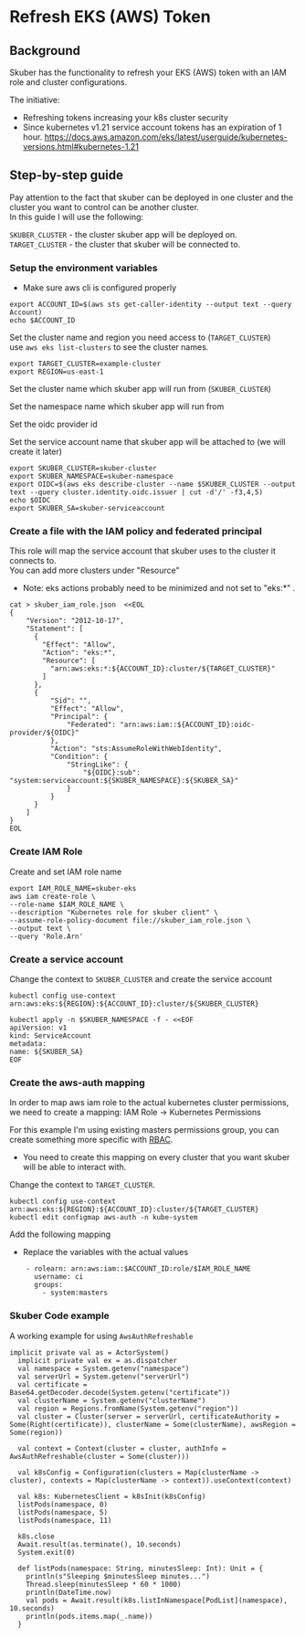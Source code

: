 # Refresh EKS (AWS) Token

## Background
Skuber has the functionality to refresh your EKS (AWS) token with an IAM role and cluster configurations. 

The initiative:
* Refreshing tokens increasing your k8s cluster security
* Since kubernetes v1.21 service account tokens has an expiration of 1 hour.
  https://docs.aws.amazon.com/eks/latest/userguide/kubernetes-versions.html#kubernetes-1.21


## Step-by-step guide
Pay attention to the fact that skuber can be deployed in one cluster and the cluster you want to control can be another cluster. </br>
In this guide I will use the following: 

`SKUBER_CLUSTER` - the cluster skuber app will be deployed on. </br>
`TARGET_CLUSTER` - the cluster that skuber will be connected to.

### Setup the environment variables
* Make sure aws cli is configured properly

```
export ACCOUNT_ID=$(aws sts get-caller-identity --output text --query Account)
echo $ACCOUNT_ID
```
Set the cluster name and region you need access to (`TARGET_CLUSTER`) </br>
use `aws eks list-clusters` to see the cluster names.

```
export TARGET_CLUSTER=example-cluster
export REGION=us-east-1
```


Set the cluster name which skuber app will run from (`SKUBER_CLUSTER`)

Set the namespace name which skuber app will run from

Set the oidc provider id

Set the service account name that skuber app will be attached to (we will create it later)

```
export SKUBER_CLUSTER=skuber-cluster
export SKUBER_NAMESPACE=skuber-namespace
export OIDC=$(aws eks describe-cluster --name $SKUBER_CLUSTER --output text --query cluster.identity.oidc.issuer | cut -d'/' -f3,4,5)
echo $OIDC
export SKUBER_SA=skuber-serviceaccount
```

### Create a file with the IAM policy and federated principal 

This role will map the service account that skuber uses to the cluster it connects to. </br>
You can add more clusters under "Resource"
* Note: eks actions probably need to be minimized and not set to "eks:*" . </br>
```
cat > skuber_iam_role.json  <<EOL
{
    "Version": "2012-10-17",
    "Statement": [
      {
        "Effect": "Allow",
        "Action": "eks:*",
        "Resource": [
          "arn:aws:eks:*:${ACCOUNT_ID}:cluster/${TARGET_CLUSTER}"
        ]
      },
      {
          "Sid": "",
          "Effect": "Allow",
          "Principal": {
              "Federated": "arn:aws:iam::${ACCOUNT_ID}:oidc-provider/${OIDC}"
          },
          "Action": "sts:AssumeRoleWithWebIdentity",
          "Condition": {
              "StringLike": {
                  "${OIDC}:sub": "system:serviceaccount:${SKUBER_NAMESPACE}:${SKUBER_SA}"
              }
          }
      }
    ]
}
EOL
```

### Create IAM Role 
Create and set IAM role name
```
export IAM_ROLE_NAME=skuber-eks
aws iam create-role \
--role-name $IAM_ROLE_NAME \
--description "Kubernetes role for skuber client" \
--assume-role-policy-document file://skuber_iam_role.json \
--output text \
--query 'Role.Arn'
```

### Create a service account
Change the context to `SKUBER_CLUSTER` and create the service account </br>

```
kubectl config use-context arn:aws:eks:${REGION}:${ACCOUNT_ID}:cluster/${SKUBER_CLUSTER}

kubectl apply -n $SKUBER_NAMESPACE -f - <<EOF
apiVersion: v1
kind: ServiceAccount
metadata:
name: ${SKUBER_SA}
EOF
```

### Create the aws-auth mapping
In order to map aws iam role to the actual kubernetes cluster permissions, we need to create a mapping:
IAM Role -> Kubernetes Permissions

For this example I'm using existing masters permissions group, you can create something more specific with [RBAC](https://docs.aws.amazon.com/eks/latest/userguide/add-user-role.html).
* You need to create this mapping on every cluster that you want skuber will be able to interact with.

Change the context to `TARGET_CLUSTER`.
```
kubectl config use-context arn:aws:eks:${REGION}:${ACCOUNT_ID}:cluster/${TARGET_CLUSTER}
kubectl edit configmap aws-auth -n kube-system
```

Add the following mapping
* Replace the variables with the actual values
```
    - rolearn: arn:aws:iam::$ACCOUNT_ID:role/$IAM_ROLE_NAME
      username: ci
      groups:
        - system:masters
```


### Skuber Code example
A working example for using `AwsAuthRefreshable`
```
implicit private val as = ActorSystem()
  implicit private val ex = as.dispatcher
  val namespace = System.getenv("namespace")
  val serverUrl = System.getenv("serverUrl")
  val certificate = Base64.getDecoder.decode(System.getenv("certificate"))
  val clusterName = System.getenv("clusterName")
  val region = Regions.fromName(System.getenv("region"))
  val cluster = Cluster(server = serverUrl, certificateAuthority = Some(Right(certificate)), clusterName = Some(clusterName), awsRegion = Some(region))

  val context = Context(cluster = cluster, authInfo = AwsAuthRefreshable(cluster = Some(cluster)))

  val k8sConfig = Configuration(clusters = Map(clusterName -> cluster), contexts = Map(clusterName -> context)).useContext(context)

  val k8s: KubernetesClient = k8sInit(k8sConfig)
  listPods(namespace, 0)
  listPods(namespace, 5)
  listPods(namespace, 11)

  k8s.close
  Await.result(as.terminate(), 10.seconds)
  System.exit(0)

  def listPods(namespace: String, minutesSleep: Int): Unit = {
    println(s"Sleeping $minutesSleep minutes...")
    Thread.sleep(minutesSleep * 60 * 1000)
    println(DateTime.now)
    val pods = Await.result(k8s.listInNamespace[PodList](namespace), 10.seconds)
    println(pods.items.map(_.name))
  }
```
